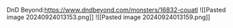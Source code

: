 DnD Beyond:https://www.dndbeyond.com/monsters/16832-couatl
![[Pasted image 20240924013153.png]]
![[Pasted image 20240924013159.png]]